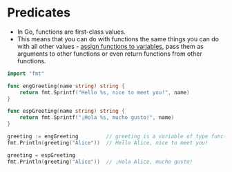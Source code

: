 # Predicates
- In Go, functions are first-class values. 
- This means that you can do with functions the same things you can do with all other values - [assign functions to variables](https://exercism.org/tracks/go/concepts/first-class-functions), pass them as arguments to other functions or even return functions from other functions.

````go
import "fmt"

func engGreeting(name string) string {
	return fmt.Sprintf("Hello %s, nice to meet you!", name)
}

func espGreeting(name string) string {
	return fmt.Sprintf("¡Hola %s, mucho gusto!", name)
}

greeting := engGreeting			// greeting is a variable of type func(string) string
fmt.Println(greeting("Alice"))	// Hello Alice, nice to meet you!

greeting = espGreeting
fmt.Println(greeting("Alice")) 	// ¡Hola Alice, mucho gusto!
````
